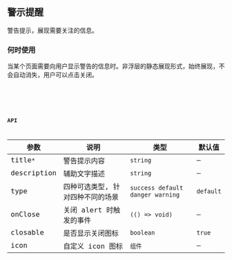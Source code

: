 ## 警示提醒

警告提示，展现需要关注的信息。

### 何时使用

当某个页面需要向用户显示警告的信息时。非浮层的静态展现形式，始终展现，不会自动消失，用户可以点击关闭。

<code
  src="./demo.tsx"
  title="基本用法"
  desc="最简单的用法，适用于简短的警告提示。"
/>

<code
  src="./demo2.tsx"
  title="含有辅助性文字"
  desc="含有辅助性文字介绍的警告提示。"
/>

<code
  src="./demo3.tsx"
  title="自定义Icon图标"
  desc="添加图标让信息类型更加醒目。"
/>

## API

| 参数        | 说明                             | 类型                             | 默认值    |
| ----------- | -------------------------------- | -------------------------------- | --------- |
| title`*`    | 警告提示内容                     | `string`                         | —         |
| description | 辅助文字描述                     | `string`                         | —         |
| type        | 四种可选类型, 针对四种不同的场景 | `success default danger warning` | `default` |
| onClose     | 关闭 alert 时触发的事件          | `(() => void)`                   | —         |
| closable    | 是否显示关闭图标                 | `boolean`                        | `true`    |
| icon        | 自定义 icon 图标                 | `组件`                           | —         |
